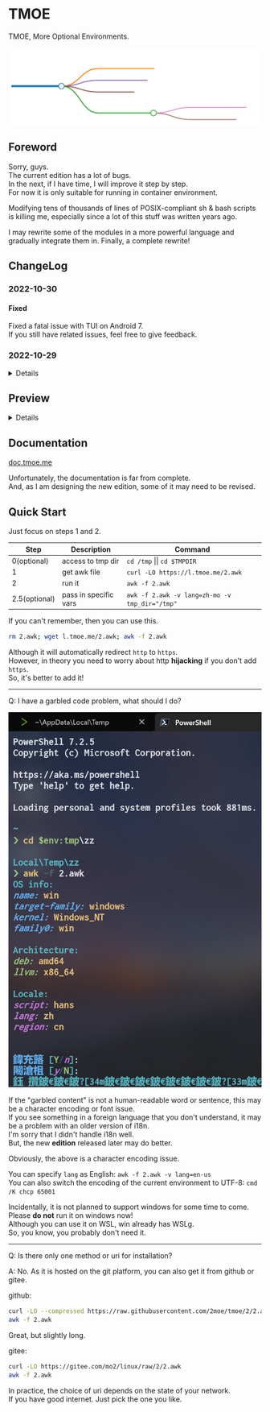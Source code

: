 # TMOE

TMOE, More Optional Environments.

![index](./assets/map/readme_index.svg)

## Foreword

Sorry, guys.  
The current edition has a lot of bugs.  
In the next, if I have time, I will improve it step by step.  
For now it is only suitable for running in container environment.

Modifying tens of thousands of lines of POSIX-compliant sh & bash scripts is killing me, especially since a lot of this stuff was written years ago.

I may rewrite some of the modules in a more powerful language and gradually integrate them in. Finally, a complete rewrite!

## ChangeLog

### 2022-10-30

#### Fixed

Fixed a fatal issue with TUI on Android 7.  
If you still have related issues, feel free to give feedback.

### 2022-10-29

<details>

#### Fixed

Temporary fix for tui-related issues on debian-sid and fedora-rawhide.  
Note: this is only a temporary fix.  
Waiting for upstream updates is the way to go.

Half a month ago, debian-sid updated `libpopt0` to `1.19`, which caused a problem with TUI-related parts.  
This was not the fault of `libpopt0`, they fixed a memory leak.  
However, the use of the new version of `libpopt0` for the TUI-related libraries leads to invalid pointers.

Perhaps we should not discuss pointers and memory safety in changlog.

But this is an important issue for debian, and it affects the configuration package functionality of `dpkg`.

Although we are free to choose the front end of `debconf`, it is by default the TUI front end.

note: For tmoe's container environment, it will apply the patch automatically.  
If you are using a virtual machine, then you will need to fix it manually.

You can use `dpkg-query -W libnewt0.52 libpopt0` to check the version.  
If `libnewt0.52` is **0.52.21-6**, and `libpopt0` is **1.19+dfsg-1**, then you can run the following commands.

```sh
  _file="wrapper.tar.gz"
  _arch=$(dpkg --print-architecture)
  curl -Lo $_file "https://packages.tmoe.me/patch/debian/w/whiptail/whiptail-wrapper_0.52.21_$_arch.tar.gz"
  sudo tar -zxvf $_file -C /
  sudo /usr/local/sbin/whiptail-wrapper --init
  unlink $_file
```

ps: You can run `sudo /usr/local/sbin/whiptail-wrapper --remove` to remove it.

#### Features

Unfortunately, no new features have been added this time.

But there is good news, the ubuntu 23.04 version codename is out!  
That's Lunar Lobster (🌙🦞).  
As per usual, I would have added it and happily written it in the commit log.
However, given the stability issues, I'll probably wait a while before adding it in.

Fortunately, you can manually change the src to 23.04.  
You can use the latest 22.10 container, then run the following cmds as root.

```sh
sed -i 's@ kinetic@ lunar@g' /etc/apt/sources.list
apt update
apt dist-upgrade
```

<img src="./assets/changelog/20221029/ubuntu lunar src list.jpg"/>

It's time to experience the mysterious magic of the moon!

</details>

## Preview

<details>
<img src="assets/preview/2022-05-12_16-29-43.png" tag="locale"/>
<img src="assets/preview/2022-05-12_16-31-26.png" tag="container menu"/>
<img src="assets/preview/2022-05-12_16-32-09.png" tag="debian-xfce"/>

</details>

## Documentation

[doc.tmoe.me](https://doc.tmoe.me)

Unfortunately, the documentation is far from complete.  
And, as I am designing the new edition, some of it may need to be revised.

## Quick Start

Just focus on steps 1 and 2.

<!-- cargo r -- -t '[[Step, Description, Command]; [0(optional), "access to tmp dir"]]' -->

| Step          | Description           | Command                                        |
| ------------- | --------------------- | ---------------------------------------------- |
| 0(optional)   | access to tmp dir     | `cd /tmp` \|\| `cd $TMPDIR`                    |
| 1             | get awk file          | `curl -LO https://l.tmoe.me/2.awk`             |
| 2             | run it                | `awk -f 2.awk`                                 |
| 2.5(optional) | pass in specific vars | `awk -f 2.awk -v lang=zh-mo -v tmp_dir="/tmp"` |

If you can't remember, then you can use this.

```sh
rm 2.awk; wget l.tmoe.me/2.awk; awk -f 2.awk
```

Although it will automatically redirect `http` to `https`.  
However, in theory you need to worry about http **hijacking** if you don't add `https`.  
So, it's better to add it!

---

Q: I have a garbled code problem, what should I do?

![non-utf8](assets/about-awk/non-utf-8-environment.jpg)

If the "garbled content" is not a human-readable word or sentence, this may be a character encoding or font issue.  
If you see something in a foreign language that you don't understand, it may be a problem with an older version of i18n.  
I'm sorry that I didn't handle i18n well.  
But, the new **edition** released later may do better.

Obviously, the above is a character encoding issue.

You can specify `lang` as English: `awk -f 2.awk -v lang=en-us`  
You can also switch the encoding of the current environment to UTF-8: `cmd /K chcp 65001`

Incidentally, it is not planned to support windows for some time to come.  
Please **do not** run it on windows now!  
Although you can use it on WSL, win already has WSLg.  
So, you know, you probably don't need it.

---

Q: Is there only one method or uri for installation?

A: No. As it is hosted on the git platform, you can also get it from github or gitee.

github:

```sh
curl -LO --compressed https://raw.githubusercontent.com/2moe/tmoe/2/2.awk
awk -f 2.awk
```

Great, but slightly long.

gitee:

```sh
curl -LO https://gitee.com/mo2/linux/raw/2/2.awk
awk -f 2.awk
```

In practice, the choice of uri depends on the state of your network.  
If you have good internet. Just pick the one you like.
